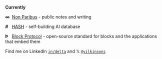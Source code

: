 [`@vilkinsons`]: https://x.com/vilkinsons
[`in/delta`]: https://linkedin.com/in/delta
[Block Protocol]: https://github.com/blockprotocol/blockprotocol
[HASH]: https://github.com/hashintel/hash
[Non Paribus]: https://nonparibus.com/?utm_medium=organic&utm_source=github_readme_nonparibus-profile_root

**Currently**

**∞** &nbsp;[Non Paribus] - public notes and writing

**#** &nbsp; [HASH] - self-building AI database

**Þ** &nbsp; [Block Protocol] - open-source standard for blocks and the applications that embed them

Find me on LinkedIn [`in/delta`] and 𝕏 [`@vilkinsons`]
